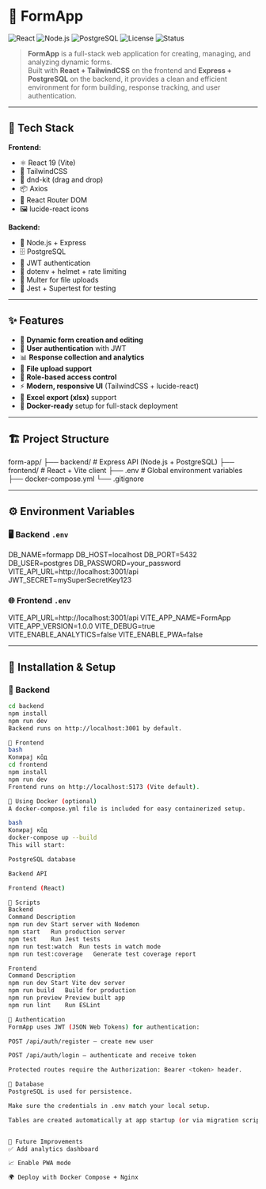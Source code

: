 # 🧾 FormApp

![React](https://img.shields.io/badge/Frontend-React-blue?logo=react)
![Node.js](https://img.shields.io/badge/Backend-Express-green?logo=node.js)
![PostgreSQL](https://img.shields.io/badge/Database-PostgreSQL-blue?logo=postgresql)
![License](https://img.shields.io/badge/license-MIT-lightgrey)
![Status](https://img.shields.io/badge/status-Active-success)

> **FormApp** is a full-stack web application for creating, managing, and analyzing dynamic forms.  
> Built with **React + TailwindCSS** on the frontend and **Express + PostgreSQL** on the backend, it provides a clean and efficient environment for form building, response tracking, and user authentication.

---

## 🚀 Tech Stack

**Frontend:**
- ⚛️ React 19 (Vite)
- 🎨 TailwindCSS
- 🧩 dnd-kit (drag and drop)
- 📦 Axios
- 🧭 React Router DOM
- 🖼️ lucide-react icons

**Backend:**
- 🧠 Node.js + Express
- 🗄️ PostgreSQL
- 🔐 JWT authentication
- 🧂 dotenv + helmet + rate limiting
- 🧰 Multer for file uploads
- 🧹 Jest + Supertest for testing

---

## ✨ Features

- 🧩 **Dynamic form creation and editing**
- 👥 **User authentication** with JWT
- 📊 **Response collection and analytics**
- 📁 **File upload support**
- 🧠 **Role-based access control**
- ⚡ **Modern, responsive UI** (TailwindCSS + lucide-react)
- 🧮 **Excel export (xlsx)** support
- 🐳 **Docker-ready** setup for full-stack deployment

---

## 🏗️ Project Structure

form-app/
├── backend/ # Express API (Node.js + PostgreSQL)
├── frontend/ # React + Vite client
├── .env # Global environment variables
├── docker-compose.yml
└── .gitignore


---

## ⚙️ Environment Variables

### 🖥️ Backend `.env`
DB_NAME=formapp
DB_HOST=localhost
DB_PORT=5432
DB_USER=postgres
DB_PASSWORD=your_password
VITE_API_URL=http://localhost:3001/api
JWT_SECRET=mySuperSecretKey123


### 🌐 Frontend `.env`
VITE_API_URL=http://localhost:3001/api
VITE_APP_NAME=FormApp
VITE_APP_VERSION=1.0.0
VITE_DEBUG=true
VITE_ENABLE_ANALYTICS=false
VITE_ENABLE_PWA=false

---

## 🧩 Installation & Setup

### 🔹 Backend
```bash
cd backend
npm install
npm run dev
Backend runs on http://localhost:3001 by default.

🔹 Frontend
bash
Копирај кȏд
cd frontend
npm install
npm run dev
Frontend runs on http://localhost:5173 (Vite default).

🐳 Using Docker (optional)
A docker-compose.yml file is included for easy containerized setup.

bash
Копирај кȏд
docker-compose up --build
This will start:

PostgreSQL database

Backend API

Frontend (React)

🧠 Scripts
Backend
Command	Description
npm run dev	Start server with Nodemon
npm start	Run production server
npm test	Run Jest tests
npm run test:watch	Run tests in watch mode
npm run test:coverage	Generate test coverage report

Frontend
Command	Description
npm run dev	Start Vite dev server
npm run build	Build for production
npm run preview	Preview built app
npm run lint	Run ESLint

🔐 Authentication
FormApp uses JWT (JSON Web Tokens) for authentication:

POST /api/auth/register — create new user

POST /api/auth/login — authenticate and receive token

Protected routes require the Authorization: Bearer <token> header.

💾 Database
PostgreSQL is used for persistence.

Make sure the credentials in .env match your local setup.

Tables are created automatically at app startup (or via migration scripts if configured).


🧰 Future Improvements
✅ Add analytics dashboard

📈 Enable PWA mode

🌍 Deploy with Docker Compose + Nginx



